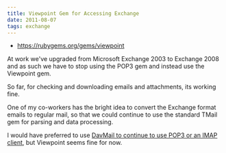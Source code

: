 ```yaml
---
title: Viewpoint Gem for Accessing Exchange
date: 2011-08-07
tags: exchange
---
```

* <https://rubygems.org/gems/viewpoint>

At work we've upgraded from Microsoft Exchange 2003 to Exchange 2008 and as such we have to stop using the POP3 gem and instead use the Viewpoint gem.

So far, for checking and downloading emails and attachments, its working fine.

One of my co-workers has the bright idea to convert the Exchange format emails to regular mail, so that we could continue to use the standard TMail gem for parsing and data processing.

I would have preferred to use [DavMail to continue to use POP3 or an IMAP client](http://www.docunext.com/2011/04/davmail-for-exchange/), but Viewpoint seems fine for now.

